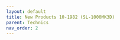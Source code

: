 ```yaml
---
layout: default
title: New Products 10-1982 (SL-1000MK3D)
parent: Technics
nav_order: 2
---
```


<div id="adobe-dc-view" style="height: 80vh;">
	<script src="https://acrobatservices.adobe.com/view-sdk/viewer.js"></script>
	<script type="text/javascript">
		document.addEventListener("adobe_dc_view_sdk.ready", function(){ 
			var adobeDCView = new AdobeDC.View({clientId: "5aca0821dfc443928ce227808de9010e", divId: "adobe-dc-view"});
			adobeDCView.previewFile({
				content:{location: {url: "/assets/pdfs/Technics_NP10-1982_2.pdf"}},
				metaData:{fileName: "Technics_NP10-1982_2.pdf"}
			}, {defaultViewMode: "FIT_WIDTH", showAnnotationTools: false});
		});
	</script>
	<br class="clear"/>
</div>
